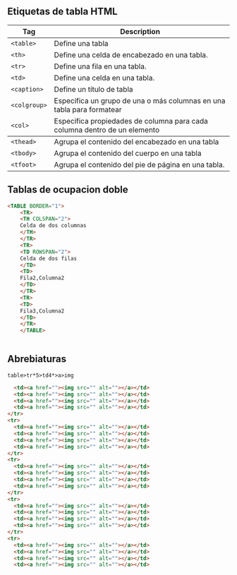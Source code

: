 
## Etiquetas de tabla HTML
|Tag	|Description|
| ---      | ---  |
|``<table>``   | Define una tabla
|``<th>``	   | Define una celda de encabezado en una tabla.
|``<tr>``	   | Define una fila en una tabla.
|``<td>``	   | Define una celda en una tabla.
|``<caption>`` | Define un título de tabla
|``<colgroup>``| Especifica un grupo de una o más columnas en una tabla para formatear
|``<col>``	   | Especifica propiedades de columna para cada columna dentro de un elemento <colgroup>
|``<thead>``   | Agrupa el contenido del encabezado en una tabla
|``<tbody>``   | Agrupa el contenido del cuerpo en una tabla
|``<tfoot>``   | Agrupa el contenido del pie de página en una tabla.



## Tablas de ocupacion doble 
```html
<TABLE BORDER="1">
    <TR>
    <TH COLSPAN="2">
    Celda de dos columnas
    </TH>
    </TR>
    <TR>
    <TD ROWSPAN="2">
    Celda de dos filas
    </TD>
    <TD>
    Fila2,Columna2
    </TD>
    </TR>
    <TR>
    <TD>
    Fila3,Columna2
    </TD>
    </TR>
    </TABLE>
    
```

## Abrebiaturas
``table>tr*5>td4*>a>img``
```html
  <td><a href=""><img src="" alt=""></a></td>
  <td><a href=""><img src="" alt=""></a></td>
  <td><a href=""><img src="" alt=""></a></td>
  <td><a href=""><img src="" alt=""></a></td>
</tr>
<tr>
  <td><a href=""><img src="" alt=""></a></td>
  <td><a href=""><img src="" alt=""></a></td>
  <td><a href=""><img src="" alt=""></a></td>
  <td><a href=""><img src="" alt=""></a></td>
</tr>
<tr>
  <td><a href=""><img src="" alt=""></a></td>
  <td><a href=""><img src="" alt=""></a></td>
  <td><a href=""><img src="" alt=""></a></td>
  <td><a href=""><img src="" alt=""></a></td>
</tr>
<tr>
  <td><a href=""><img src="" alt=""></a></td>
  <td><a href=""><img src="" alt=""></a></td>
  <td><a href=""><img src="" alt=""></a></td>
  <td><a href=""><img src="" alt=""></a></td>
</tr>
<tr>
  <td><a href=""><img src="" alt=""></a></td>
  <td><a href=""><img src="" alt=""></a></td>
  <td><a href=""><img src="" alt=""></a></td>
  <td><a href=""><img src="" alt=""></a></td>

``` 

